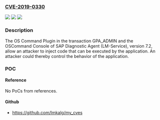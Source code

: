 ### [CVE-2019-0330](https://cve.mitre.org/cgi-bin/cvename.cgi?name=CVE-2019-0330)
![](https://img.shields.io/static/v1?label=Product&message=SAP%20Diagnostic%20Agent%20(LM-Service)&color=blue)
![](https://img.shields.io/static/v1?label=Version&message=%3C7.20%20&color=brighgreen)
![](https://img.shields.io/static/v1?label=Vulnerability&message=Code%20Injection&color=brighgreen)

### Description

The OS Command Plugin in the transaction GPA_ADMIN and the OSCommand Console of SAP Diagnostic Agent (LM-Service), version 7.2, allow an attacker to inject code that can be executed by the application. An attacker could thereby control the behavior of the application.

### POC

#### Reference
No PoCs from references.

#### Github
- https://github.com/lmkalg/my_cves


